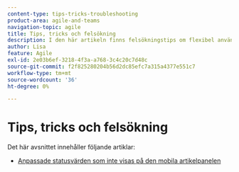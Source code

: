 ```yaml
---
content-type: tips-tricks-troubleshooting
product-area: agile-and-teams
navigation-topic: agile
title: Tips, tricks och felsökning
description: I den här artikeln finns felsökningstips om flexibel användning.
author: Lisa
feature: Agile
exl-id: 2e03b6ef-3218-4f3a-a768-3c4c20c7d48c
source-git-commit: f2f825280204b56d2dc85efc7a315a4377e551c7
workflow-type: tm+mt
source-wordcount: '36'
ht-degree: 0%

---
```


# Tips, tricks och felsökning

Det här avsnittet innehåller följande artiklar:

* [Anpassade statusvärden som inte visas på den mobila artikelpanelen](../../agile/tips-tricks-and-troubleshooting/custom-status-does-not-show.md)
